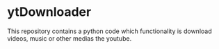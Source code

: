 # ytDownloader
This repository contains a python code which functionality is download videos, music or other medias the youtube.
